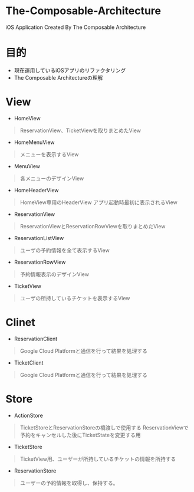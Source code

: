 # The-Composable-Architecture
iOS Application Created By The Composable Architecture

# 目的
- 現在運用しているiOSアプリのリファクタリング
- The Composable Architectureの理解

# View
- HomeView
> ReservationView、TicketViewを取りまとめたView
- HomeMenuView
> メニューを表示するView
- MenuView
> 各メニューのデザインView
- HomeHeaderView
> HomeView専用のHeaderView
> アプリ起動時最初に表示されるView
- ReservationView
> ReservationViewとReservationRowViewを取りまとめたView
- ReservationListView
> ユーザの予約情報を全て表示するView
- ReservationRowView
> 予約情報表示のデザインView
- TicketView
> ユーザの所持しているチケットを表示するView

# Clinet
- ReservationClient
> Google Cloud Platformと通信を行って結果を処理する
- TicketClient
> Google Cloud Platformと通信を行って結果を処理する

# Store
- ActionStore
> TicketStoreとReservationStoreの橋渡しで使用する
> ReservationViewで予約をキャンセルした後にTicketStateを変更する用
- TicketStore
> TicketView用、ユーザーが所持しているチケットの情報を所持する
- ReservationStore
> ユーザーの予約情報を取得し、保持する。



